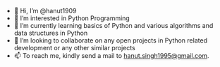 - 👋 Hi, I’m @hanut1909
- 👀 I’m interested in Python Programming
- 🌱 I’m currently learning basics of Python and various algorithms and data structures in Python
- 💞️ I’m looking to collaborate on any open projects in Python related development or any other similar projects
- 📫 To reach me, kindly send a mail to hanut.singh1995@gmail.com.  

<!---
hanut1909/hanut1909 is a ✨ special ✨ repository because its `README.md` (this file) appears on your GitHub profile.
You can click the Preview link to take a look at your changes.
--->
